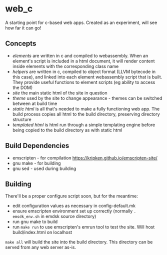 # web\_c

A starting point for c-based web apps. Created as an experiment, will see how far it can go!

## Concepts

* *elements* are written in c and compiled to webassembly. When an element's
script is included in a html document, it will render content inside elements
with the corresponding class name
* *helpers* are written in c, compiled to object format (LLVM bytecode in this
case), and linked into each element webassembly script that is built. They
provide useful functions to element scripts (eg ability to access the DOM)
* *site* the main static html of the site in question
* *theme* used by the site to change appearance - themes can be switched
between at build time
* *static html* is all that's needed to make a fully functioning web app.
The build process copies all html to the build directory, preserving directory
structure
* *templated html* is html run through a simple templating engine before
being copied to the build directory as with static html

## Build Dependencies

* emscripten - for compilation https://kripken.github.io/emscripten-site/
* gnu make - for building
* gnu sed - used during building

## Building

There'll be a proper configure script soon, but for the meantime:

* edit configuration values as necessary in config-default.mk
* ensure emscripten environment set up correctly (normally `. emsdk_env.sh` in emdsk source directory)
* run gnu make to build
* run `make run` to use emscripten's emrun tool to test the site. Will host
 build/index.html on localhost

`make all` will build the site into the build directory. This directory can be
served from any web server as-is.
